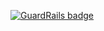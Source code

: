 
[![GuardRails badge](https://badges.production.guardrails.io/bennythejudge/oreilly-gradle-fundamentals.svg)](https://www.guardrails.io)
